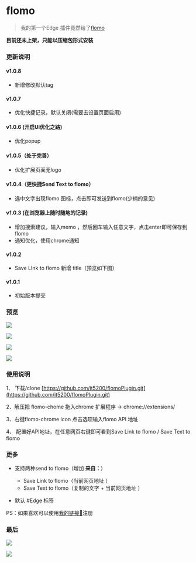 # flomo 
> 我的第一个Edge 插件竟然给了[flomo](http://flomoapp.com/)

**目前还未上架，只能以压缩包形式安装**

### 更新说明

#### v1.0.8
- 新增修改默认tag
  
#### v1.0.7
- 优化快捷记录，默认关闭(需要去设置页面启用)

#### v1.0.6 (开启UI优化之路)
- 优化popup


#### v1.0.5（处于完善）
- 优化扩展页面无logo


#### v1.0.4（更快捷Send Text to flomo）
- 选中文字出现flomo 图标，点击即可发送到flomo(少楠的意见)


#### v1.0.3 (在浏览器上随时随地的记录)
- 增加搜索建议，输入memo ，然后回车输入任意文字，点击enter即可保存到flomo
- 通知优化，使用chrome通知



#### v1.0.2
- Save LInk to flomo 新增 title（预览如下图）


#### v1.0.1
- 初始版本提交

### 预览

![](https://tva1.sinaimg.cn/large/0081Kckwgy1glqy247st8j309p0am42a.jpg)

![](https://tva1.sinaimg.cn/large/0081Kckwgy1glqy34a31kj30rs0g3gyq.jpg)

![](https://tva1.sinaimg.cn/large/0081Kckwgy1glqy8vamj6j30ir05k74v.jpg)


![](https://tva1.sinaimg.cn/large/0081Kckwgy1gm3ax2zhgyj30il02a744.jpg)

### 使用说明

1、 下载/clone [https://github.com/it5200/flomoPlugin.git](https://github.com/it5200/flomoPlugin.git)

2、解压把 flomo-chome 拖入chrome 扩展程序 -> chrome://extensions/

3、右键flomo-chrome icon 点击选项输入flomo API 地址  

4、 配置好API地址，在任意网页右键即可看到Save Link to flomo / Save Text to flomo

### 更多
- 支持两种send to flomo（增加 **来自：**）
    - Save Link to flomo（当前网页地址 ）
    - Save Text to flomo（复制的文字 + 当前网页地址 ）

- 默认 #Edge 标签



PS：如果喜欢可以使用[我的链接🔗](https://flomoapp.com/register2/?NjM0)注册


### 最后


![](https://tva1.sinaimg.cn/large/0081Kckwgy1gm4rwcsj2uj30u00u0wfb.jpg)

![](https://tva1.sinaimg.cn/large/0081Kckwgy1gm4ryijqvvj30u01fxe81.jpg)